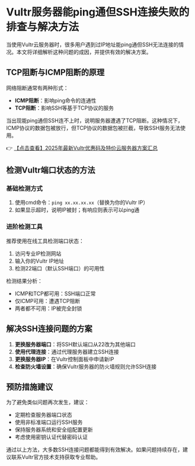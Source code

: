 # Vultr服务器能ping通但SSH连接失败的排查与解决方法

当使用Vultr云服务器时，很多用户遇到过IP地址能ping通但SSH无法连接的情况。本文将详细解析这种问题的成因，并提供有效的解决方案。

## TCP阻断与ICMP阻断的原理

网络阻断通常有两种形式：

- **ICMP阻断**：影响ping命令的连通性
- **TCP阻断**：影响SSH等基于TCP协议的服务

当出现能ping通但SSH连不上时，说明服务器遭遇了TCP阻断。这种情况下，ICMP协议的数据包被放行，但TCP协议的数据包被拦截，导致SSH服务无法使用。

👉 [【点击查看】2025年最新Vultr优惠码及特价云服务器方案汇总](https://bit.ly/VuLtr)

## 检测Vultr端口状态的方法

### 基础检测方式
1. 使用cmd命令：`ping xx.xx.xx.xx`（替换为你的Vultr IP）
2. 如果显示超时，说明IP被封；有响应则表示可以ping通

### 进阶检测工具
推荐使用在线工具检测端口状态：
1. 访问专业IP检测网站
2. 输入你的Vultr IP地址
3. 检测22端口（默认SSH端口）的可用性

检测结果分析：
- ICMP和TCP都可用：SSH端口正常
- 仅ICMP可用：遭遇TCP阻断
- 两者都不可用：IP被完全封锁

## 解决SSH连接问题的方案

1. **更换服务器端口**：将SSH默认端口从22改为其他端口
2. **使用代理连接**：通过代理服务器建立SSH连接
3. **更换服务器IP**：在Vultr控制面板中申请新IP
4. **检查防火墙设置**：确保Vultr服务器的防火墙规则允许SSH连接

## 预防措施建议

为了避免类似问题再次发生，建议：
- 定期检查服务器端口状态
- 使用非标准端口运行SSH服务
- 保持服务器系统和安全组配置更新
- 考虑使用密钥认证代替密码认证

通过以上方法，大多数SSH连接问题都能得到有效解决。如果问题持续存在，建议联系Vultr官方技术支持获取专业帮助。